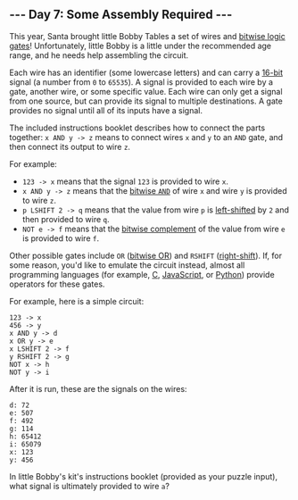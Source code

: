 ## --- Day 7: Some Assembly Required ---

This year, Santa brought little Bobby Tables a set of wires and [bitwise logic gates](https://en.wikipedia.org/wiki/Bitwise_operation)! Unfortunately, little Bobby is a little under the recommended age range, and he needs help assembling the circuit.

Each wire has an identifier (some lowercase letters) and can carry a [16-bit](https://en.wikipedia.org/wiki/16-bit) signal (a number from ```0``` to ```65535```). A signal is provided to each wire by a gate, another wire, or some specific value. Each wire can only get a signal from one source, but can provide its signal to multiple destinations. A gate provides no signal until all of its inputs have a signal.

The included instructions booklet describes how to connect the parts together: ```x AND y -> z``` means to connect wires ```x``` and ```y``` to an ```AND``` gate, and then connect its output to wire ```z```.

For example:

- ```123 -> x``` means that the signal ```123``` is provided to wire ```x```.
- ```x AND y -> z``` means that the [bitwise ```AND```](https://en.wikipedia.org/wiki/Bitwise_operation#AND) of wire ```x``` and wire ```y``` is provided to wire ```z```.
- ```p LSHIFT 2 -> q``` means that the value from wire ```p``` is [left-shifted](https://en.wikipedia.org/wiki/Logical_shift) by ```2``` and then provided to wire ```q```.
- ```NOT e -> f``` means that the [bitwise complement](https://en.wikipedia.org/wiki/Bitwise_operation#NOT) of the value from wire ```e``` is provided to wire ```f```.

Other possible gates include ```OR``` ([bitwise OR](https://en.wikipedia.org/wiki/Bitwise_operation#OR)) and ```RSHIFT``` ([right-shift](https://en.wikipedia.org/wiki/Logical_shift)). If, for some reason, you'd like to emulate the circuit instead, almost all programming languages (for example, [C](https://en.wikipedia.org/wiki/Bitwise_operations_in_C), [JavaScript](https://developer.mozilla.org/en-US/docs/Web/JavaScript/Reference/Operators/Bitwise_Operators), or [Python](https://wiki.python.org/moin/BitwiseOperators)) provide operators for these gates.

For example, here is a simple circuit:

```text
123 -> x
456 -> y
x AND y -> d
x OR y -> e
x LSHIFT 2 -> f
y RSHIFT 2 -> g
NOT x -> h
NOT y -> i
```

After it is run, these are the signals on the wires:

```text
d: 72
e: 507
f: 492
g: 114
h: 65412
i: 65079
x: 123
y: 456
```

In little Bobby's kit's instructions booklet (provided as your puzzle input), what signal is ultimately provided to wire ```a```?
